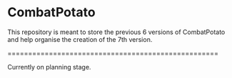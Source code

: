 # CombatPotato

This repository is meant to store the previous 6 versions of CombatPotato and help organise the creation of the 7th version.

===================================================

Currently on planning stage.
